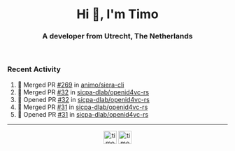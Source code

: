 <h1 align="center">Hi 👋, I'm Timo</h1>
<h3 align="center">A developer from Utrecht, The Netherlands</h3>
<br/>
<!-- https://github.com/rahuldkjain/github-profile-readme-generator --!>

<!--  <p align="left"><img src="https://github-readme-stats.vercel.app/api?username=timoglastra&show_icons=true&count_private=true&" alt="timoglastra" /></p> --!>

<!--
Github language stats
<p align="left"><img src="https://github-readme-stats.vercel.app/api/top-langs/?username=timoglastra&layout=compact" alt="timoglastra" /><p>
-->

<!-- Codestats language stats -->
<!-- <p align="left"><img src="https://codestats-readme.vercel.app/api/top-langs/?username=timoglastra&layout=compact&language_count=12" alt="timoglastra" /><p>    --!>
  
<h3>Recent Activity</h3>

<!--START_SECTION:activity-->
1. 🎉 Merged PR [#269](https://github.com/animo/siera-cli/pull/269) in [animo/siera-cli](https://github.com/animo/siera-cli)
2. 🎉 Merged PR [#32](https://github.com/sicpa-dlab/openid4vc-rs/pull/32) in [sicpa-dlab/openid4vc-rs](https://github.com/sicpa-dlab/openid4vc-rs)
3. 💪 Opened PR [#32](https://github.com/sicpa-dlab/openid4vc-rs/pull/32) in [sicpa-dlab/openid4vc-rs](https://github.com/sicpa-dlab/openid4vc-rs)
4. 🎉 Merged PR [#31](https://github.com/sicpa-dlab/openid4vc-rs/pull/31) in [sicpa-dlab/openid4vc-rs](https://github.com/sicpa-dlab/openid4vc-rs)
5. 💪 Opened PR [#31](https://github.com/sicpa-dlab/openid4vc-rs/pull/31) in [sicpa-dlab/openid4vc-rs](https://github.com/sicpa-dlab/openid4vc-rs)
<!--END_SECTION:activity-->

---

<p align="center">
<a href="https://twitter.com/timoglastra" target="blank"><img align="center" src="https://cdn.jsdelivr.net/npm/simple-icons@3.0.1/icons/twitter.svg" alt="timoglastra" height="30" width="30" /></a>
<a href="https://linkedin.com/in/timoglastra" target="blank"><img align="center" src="https://cdn.jsdelivr.net/npm/simple-icons@3.0.1/icons/linkedin.svg" alt="timoglastra" height="30" width="30" /></a>
</p>



